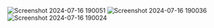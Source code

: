 
![Screenshot 2024-07-16 190051](https://github.com/user-attachments/assets/88bcc042-f571-4c0e-b011-e827a7da53d2)
![Screenshot 2024-07-16 190036](https://github.com/user-attachments/assets/423cf268-be0e-4821-a009-2f5044e63ed0)
![Screenshot 2024-07-16 190024](https://github.com/user-attachments/assets/1191c597-5a4a-429e-9855-e79cf7f5c809)
